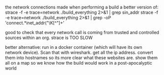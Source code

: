 the network connections made when performing a build
a better version of:
strace -f -e trace=network ./build_everything 2>&1 | grep sin_addr
strace -f -e trace=network ./build_everything 2>&1 | grep -oP 'connect.*inet_addr\("\K[^"]+'

good to check that every network call is coming from trusted and controlled sources within an org.
strace is TOO SLOW

better alternative:
run in a docker container (which will have its own network device).  Scan that with wireshark.
get all the ip address. convert them into hostnames so its more clear what these websites are.
show them all on a map so we know how the build would work in a post-apocalyptic world
